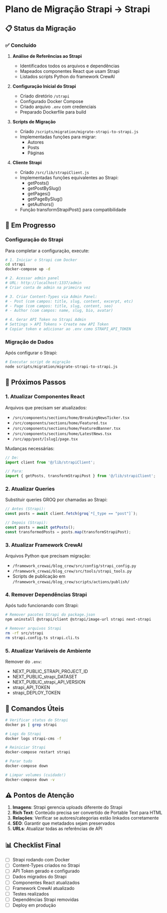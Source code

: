# Plano de Migração Strapi → Strapi

## 📋 Status da Migração

### ✅ Concluído
1. **Análise de Referências ao Strapi**
   - Identificados todos os arquivos e dependências
   - Mapeados componentes React que usam Strapi
   - Listados scripts Python do framework CrewAI

2. **Configuração Inicial do Strapi**
   - Criado diretório `/strapi`
   - Configurado Docker Compose
   - Criado arquivo `.env` com credenciais
   - Preparado Dockerfile para build

3. **Scripts de Migração**
   - Criado `/scripts/migration/migrate-strapi-to-strapi.js`
   - Implementadas funções para migrar:
     - Autores
     - Posts
     - Páginas

4. **Cliente Strapi**
   - Criado `/src/lib/strapiClient.js`
   - Implementadas funções equivalentes ao Strapi:
     - getPosts()
     - getPostBySlug()
     - getPages()
     - getPageBySlug()
     - getAuthors()
   - Função transformStrapiPost() para compatibilidade

## 🚧 Em Progresso

### Configuração do Strapi
Para completar a configuração, execute:

```bash
# 1. Iniciar o Strapi com Docker
cd strapi
docker-compose up -d

# 2. Acessar admin panel
# URL: http://localhost:1337/admin
# Criar conta de admin na primeira vez

# 3. Criar Content-Types via Admin Panel:
# - Post (com campos: title, slug, content, excerpt, etc)
# - Page (com campos: title, slug, content, seo)
# - Author (com campos: name, slug, bio, avatar)

# 4. Gerar API Token no Strapi Admin
# Settings > API Tokens > Create new API Token
# Copiar token e adicionar ao .env como STRAPI_API_TOKEN
```

### Migração de Dados
Após configurar o Strapi:

```bash
# Executar script de migração
node scripts/migration/migrate-strapi-to-strapi.js
```

## 📝 Próximos Passos

### 1. Atualizar Componentes React
Arquivos que precisam ser atualizados:

- `/src/components/sections/home/BreakingNewsTicker.tsx`
- `/src/components/sections/home/Featured.tsx`
- `/src/components/sections/home/FeaturedBanner.tsx`
- `/src/components/sections/home/LatestNews.tsx`
- `/src/app/post/[slug]/page.tsx`

Mudanças necessárias:
```javascript
// De:
import client from '@/lib/strapiClient';

// Para:
import { getPosts, transformStrapiPost } from '@/lib/strapiClient';
```

### 2. Atualizar Queries
Substituir queries GROQ por chamadas ao Strapi:

```javascript
// Antes (Strapi):
const posts = await client.fetch(groq`*[_type == "post"]`);

// Depois (Strapi):
const posts = await getPosts();
const transformedPosts = posts.map(transformStrapiPost);
```

### 3. Atualizar Framework CrewAI
Arquivos Python que precisam migração:
- `/framework_crewai/blog_crew/src/config/strapi_config.py`
- `/framework_crewai/blog_crew/src/tools/strapi_tools.py`
- Scripts de publicação em `/framework_crewai/blog_crew/scripts/actions/publish/`

### 4. Remover Dependências Strapi
Após tudo funcionando com Strapi:

```bash
# Remover pacotes Strapi do package.json
npm uninstall @strapi/client @strapi/image-url strapi next-strapi

# Remover arquivos Strapi
rm -rf src/strapi
rm strapi.config.ts strapi.cli.ts
```

### 5. Atualizar Variáveis de Ambiente
Remover do `.env`:
- NEXT_PUBLIC_STRAPI_PROJECT_ID
- NEXT_PUBLIC_strapi_DATASET
- NEXT_PUBLIC_strapi_API_VERSION
- strapi_API_TOKEN
- strapi_DEPLOY_TOKEN

## 🔧 Comandos Úteis

```bash
# Verificar status do Strapi
docker ps | grep strapi

# Logs do Strapi
docker logs strapi-cms -f

# Reiniciar Strapi
docker-compose restart strapi

# Parar tudo
docker-compose down

# Limpar volumes (cuidado!)
docker-compose down -v
```

## ⚠️ Pontos de Atenção

1. **Imagens**: Strapi gerencia uploads diferente do Strapi
2. **Rich Text**: Conteúdo precisa ser convertido de Portable Text para HTML
3. **Relações**: Verificar se autores/categorias estão linkados corretamente
4. **SEO**: Garantir que metadados sejam preservados
5. **URLs**: Atualizar todas as referências de API

## 📊 Checklist Final

- [ ] Strapi rodando com Docker
- [ ] Content-Types criados no Strapi
- [ ] API Token gerado e configurado
- [ ] Dados migrados do Strapi
- [ ] Componentes React atualizados
- [ ] Framework CrewAI atualizado
- [ ] Testes realizados
- [ ] Dependências Strapi removidas
- [ ] Deploy em produção